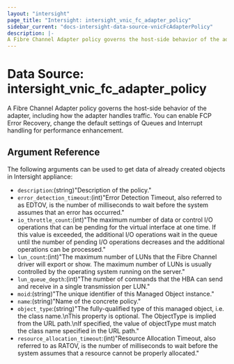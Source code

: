```yaml
---
layout: "intersight"
page_title: "Intersight: intersight_vnic_fc_adapter_policy"
sidebar_current: "docs-intersight-data-source-vnicFcAdapterPolicy"
description: |-
A Fibre Channel Adapter policy governs the host-side behavior of the adapter, including how the adapter handles traffic. You can enable FCP Error Recovery, change the default settings of Queues and Interrupt handling for performance enhancement.
---
```


# Data Source: intersight_vnic_fc_adapter_policy
A Fibre Channel Adapter policy governs the host-side behavior of the adapter, including how the adapter handles traffic. You can enable FCP Error Recovery, change the default settings of Queues and Interrupt handling for performance enhancement.
## Argument Reference
The following arguments can be used to get data of already created objects in Intersight appliance:
* `description`:(string)"Description of the policy."
* `error_detection_timeout`:(int)"Error Detection Timeout, also referred to as EDTOV, is the number of milliseconds to wait before the system assumes that an error has occurred."
* `io_throttle_count`:(int)"The maximum number of data or control I/O operations that can be pending for the virtual interface at one time. If this value is exceeded, the additional I/O operations wait in the queue until the number of pending I/O operations decreases and the additional operations can be processed."
* `lun_count`:(int)"The maximum number of LUNs that the Fibre Channel driver will export or show. The maximum number of LUNs is usually controlled by the operating system running on the server."
* `lun_queue_depth`:(int)"The number of commands that the HBA can send and receive in a single transmission per LUN."
* `moid`:(string)"The unique identifier of this Managed Object instance."
* `name`:(string)"Name of the concrete policy."
* `object_type`:(string)"The fully-qualified type of this managed object, i.e. the class name.\nThis property is optional. The ObjectType is implied from the URL path.\nIf specified, the value of objectType must match the class name specified in the URL path."
* `resource_allocation_timeout`:(int)"Resource Allocation Timeout, also referred to as RATOV, is the number of milliseconds to wait before the system assumes that a resource cannot be properly allocated."
